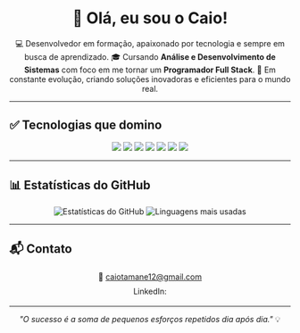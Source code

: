 <h1 align="center">👋 Olá, eu sou o Caio!</h1>

<p align="center">
💻 Desenvolvedor em formação, apaixonado por tecnologia e sempre em busca de aprendizado.  
🎓 Cursando <strong>Análise e Desenvolvimento de Sistemas</strong> com foco em me tornar um <strong>Programador Full Stack</strong>.  
🚀 Em constante evolução, criando soluções inovadoras e eficientes para o mundo real.
</p>

---

## ✅ Tecnologias que domino
<p align="center">
  <img src="https://img.shields.io/badge/HTML5-E34F26?style=for-the-badge&logo=html5&logoColor=white" />
  <img src="https://img.shields.io/badge/CSS3-1572B6?style=for-the-badge&logo=css3&logoColor=white" />
  <img src="https://img.shields.io/badge/JavaScript-F7DF1E?style=for-the-badge&logo=javascript&logoColor=black" />
  <img src="https://img.shields.io/badge/TypeScript-3178C6?style=for-the-badge&logo=typescript&logoColor=white" />
  <img src="https://img.shields.io/badge/React-20232A?style=for-the-badge&logo=react&logoColor=61DAFB" />
  <img src="https://img.shields.io/badge/Tailwind_CSS-38B2AC?style=for-the-badge&logo=tailwind-css&logoColor=white" />
  <img src="https://img.shields.io/badge/Node.js-339933?style=for-the-badge&logo=node.js&logoColor=white" />
</p>

---

## 📊 Estatísticas do GitHub
<p align="center">
  <img src="https://github-readme-stats.vercel.app/api?username=caiomacedo10&show_icons=true&theme=tokyonight&hide_border=true&count_private=true" alt="Estatísticas do GitHub" />
  <img src="https://github-readme-stats.vercel.app/api/top-langs/?username=caiomacedo10&layout=compact&theme=tokyonight&hide_border=true" alt="Linguagens mais usadas" />
</p>

---

## 📬 Contato
<p align="center" style="line-height:1.8;">
  📧 <a href="mailto:caiotamane12@gmail.com">caiotamane12@gmail.com</a><br>
  LinkedIn: <spanwww.linkedin.com/in/caiomacedo-de</span>
</p>

---

<p align="center"><i>"O sucesso é a soma de pequenos esforços repetidos dia após dia."</i> 💡</p>

